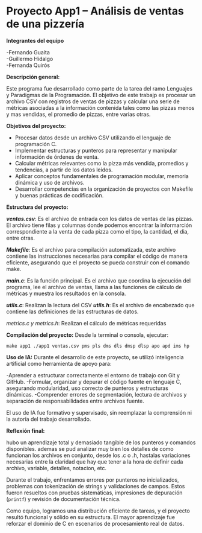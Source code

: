 # Proyecto App1 – Análisis de ventas de una pizzería

**Integrantes del equipo**

-Fernando Guaita  
-Guillermo Hidalgo  
-Fernanda Quirós

**Descripción general:**

Este programa fue desarrollado como parte de la tarea del ramo Lenguajes y Paradigmas de la Programación. El objetivo de este trabajp es procesar un archivo CSV con registros de ventas de pizzas y calcular una serie de métricas asociadas a la información contenida tales como las pizzas menos y mas vendidas, el promedio de pizzas, entre varias otras.

**Objetivos del proyecto:**

- Procesar datos desde un archivo CSV utilizando el lenguaje de programación C.
- Implementar estructuras y punteros para representar y manipular información de órdenes de venta.
- Calcular métricas relevantes como la pizza más vendida, promedios y tendencias, a partir de los datos leídos.
- Aplicar conceptos fundamentales de programación modular, memoria dinámica y uso de archivos.
- Desarrollar competencias en la organización de proyectos con Makefile y buenas prácticas de codificación.

**Estructura del proyecto:**

**_ventas.csv_**: Es el archivo de entrada con los datos de ventas de las pizzas. El archivo tiene filas y columnas donde podemos encontrar la informarción correspondiente a la venta de cada pizza como el tipo, la cantidad, el dia, entre otras.

**_Makefile_**: Es el archivo para compilación automatizada, este archivo contiene las instrucciones necesarias para compilar el código de manera eficiente, asegurando que el proyecto se pueda construir con el comando make.

**_main.c_**: Es la función principal. Es el archivo que coordina la ejecución del programa, lee el archivo de ventas, llama a las funciones de cálculo de métricas y muestra los resultados en la consola.

**_utils.c_**:  Realizan la lectura del CSV
**_utils.h_**: Es el archivo de encabezado que contiene las definiciones de las estructuras de datos. 

_metrics.c y metrics.h_: Realizan el cálculo de métricas requeridas

**Compilación del proyecto:**
Desde la terminal o consola, ejecutar:

`
make app1
./app1 ventas.csv pms pls dms dls dmsp dlsp apo apd ims hp
`

**Uso de IA:**
Durante el desarrollo de este proyecto, se utilizó inteligencia artificial como herramienta de apoyo para:

-Aprender a estructurar correctamente el entorno de trabajo con Git y GitHub.
-Formular, organizar y depurar el código fuente en lenguaje C, asegurando modularidad, uso correcto de punteros y estructuras dinámicas.
-Comprender errores de segmentación, lectura de archivos y separación de responsabilidades entre archivos fuente.

El uso de IA fue formativo y supervisado, sin reemplazar la comprensión ni la autoría del trabajo desarrollado.

**Reflexión final:**

hubo un aprendizaje total y demasiado tangible de los punteros y comandos disponibles. ademas se pud analizar muy bien los detalles de como funcionan los archivos en conjunto, desde los .c o .h, hastalas variaciones necesarias entre la claridad que hay que tener a la hora de definir cada archivo, variable, detalles, notacion, etc.

Durante el trabajo, enfrentamos errores por punteros no inicializados, problemas con tokenización de strings y validaciones de campos. Estos fueron resueltos con pruebas sistemáticas, impresiones de depuración (`printf`) y revisión de documentación técnica.

Como equipo, logramos una distribución eficiente de tareas, y el proyecto resultó funcional y sólido en su estructura. El mayor aprendizaje fue reforzar el dominio de C en escenarios de procesamiento real de datos.

